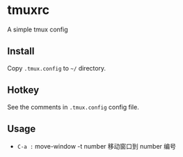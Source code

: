 # tmuxrc

A simple tmux config

## Install

Copy `.tmux.config` to `~/` directory.

## Hotkey

See the comments in `.tmux.config` config file.

## Usage

* `C-a :` move-window -t number  移动窗口到 number 编号
